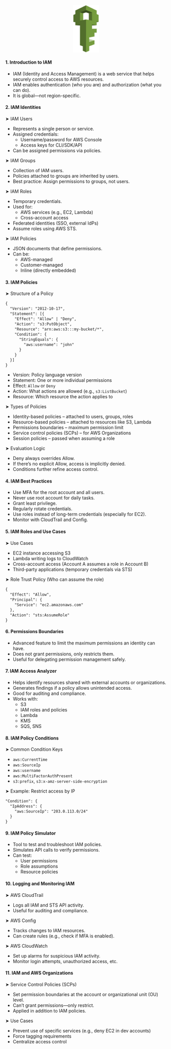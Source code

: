 <p align="center">
  <img src="Images/IAM.png" alt="Logo" width="80"/>
</p>

#### 1. Introduction to IAM
- IAM (Identity and Access Management) is a web service that helps securely control access to AWS resources.
- IAM enables authentication (who you are) and authorization (what you can do).
- It is global—not region-specific.

#### 2. IAM Identities
➤ IAM Users
- Represents a single person or service.
- Assigned credentials:
  - Username/password for AWS Console
  - Access keys for CLI/SDK/API
- Can be assigned permissions via policies.

➤ IAM Groups
- Collection of IAM users.
- Policies attached to groups are inherited by users.
- Best practice: Assign permissions to groups, not users.

➤ IAM Roles
- Temporary credentials.
- Used for:
  - AWS services (e.g., EC2, Lambda)
  - Cross-account access
- Federated identities (SSO, external IdPs)
- Assume roles using AWS STS.

➤ IAM Policies
- JSON documents that define permissions.
- Can be:
  - AWS-managed
  - Customer-managed
  - Inline (directly embedded)

#### 3. IAM Policies
➤ Structure of a Policy
```
{
  "Version": "2012-10-17",
  "Statement": [{
    "Effect": "Allow" | "Deny",
    "Action": "s3:PutObject",
    "Resource": "arn:aws:s3:::my-bucket/*",
    "Condition": {
      "StringEquals": {
        "aws:username": "john"
      }
    }
  }]
}
```
- Version: Policy language version
- Statement: One or more individual permissions
- Effect: `Allow` or `Deny`
- Action: What actions are allowed (e.g., `s3:ListBucket`)
- Resource: Which resource the action applies to

➤ Types of Policies
- Identity-based policies – attached to users, groups, roles
- Resource-based policies – attached to resources like S3, Lambda
- Permissions boundaries – maximum permission limit
- Service control policies (SCPs) – for AWS Organizations
- Session policies – passed when assuming a role

➤ Evaluation Logic
- Deny always overrides Allow.
- If there’s no explicit Allow, access is implicitly denied.
- Conditions further refine access control.

#### 4. IAM Best Practices
- Use MFA for the root account and all users.
- Never use root account for daily tasks.
- Grant least privilege.
- Regularly rotate credentials.
- Use roles instead of long-term credentials (especially for EC2).
- Monitor with CloudTrail and Config.

#### 5. IAM Roles and Use Cases
➤ Use Cases
- EC2 instance accessing S3
- Lambda writing logs to CloudWatch
- Cross-account access (Account A assumes a role in Account B)
- Third-party applications (temporary credentials via STS)

➤ Role Trust Policy (Who can assume the role)
```
{
  "Effect": "Allow",
  "Principal": {
    "Service": "ec2.amazonaws.com"
  },
  "Action": "sts:AssumeRole"
}
```
#### 6. Permissions Boundaries
- Advanced feature to limit the maximum permissions an identity can have.
- Does not grant permissions, only restricts them.
- Useful for delegating permission management safely.

#### 7. IAM Access Analyzer
- Helps identify resources shared with external accounts or organizations.
- Generates findings if a policy allows unintended access.
- Good for auditing and compliance.
- Works with:
  - S3
  - IAM roles and policies
  - Lambda
  - KMS
  - SQS, SNS

#### 8. IAM Policy Conditions
➤ Common Condition Keys
- `aws:CurrentTime`
- `aws:SourceIp`
- `aws:username`
- `aws:MultiFactorAuthPresent`
- `s3:prefix`, `s3:x-amz-server-side-encryption`

➤ Example: Restrict access by IP
```
"Condition": {
  "IpAddress": {
    "aws:SourceIp": "203.0.113.0/24"
  }
}
```
#### 9. IAM Policy Simulator
- Tool to test and troubleshoot IAM policies.
- Simulates API calls to verify permissions.
- Can test:
  - User permissions
  - Role assumptions
  - Resource policies

#### 10. Logging and Monitoring IAM
➤ AWS CloudTrail
- Logs all IAM and STS API activity.
- Useful for auditing and compliance.

➤ AWS Config
- Tracks changes to IAM resources.
- Can create rules (e.g., check if MFA is enabled).

➤ AWS CloudWatch
- Set up alarms for suspicious IAM activity.
- Monitor login attempts, unauthorized access, etc.

#### 11. IAM and AWS Organizations
➤ Service Control Policies (SCPs)
- Set permission boundaries at the account or organizational unit (OU) level.
- Can’t grant permissions—only restrict.
- Applied in addition to IAM policies.

➤ Use Cases
- Prevent use of specific services (e.g., deny EC2 in dev accounts)
- Force tagging requirements
- Centralize access control
